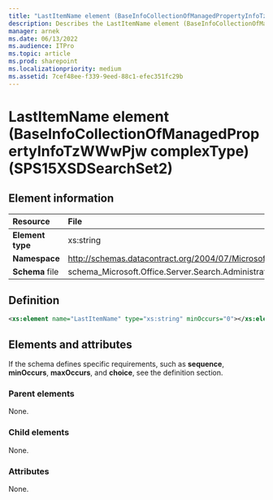 ```yaml
---
title: "LastItemName element (BaseInfoCollectionOfManagedPropertyInfoTzWWwPjw complexType) (SPS15XSDSearchSet2)"
description: Describes the LastItemName element (BaseInfoCollectionOfManagedPropertyInfoTzWWwPjw complexType) (SPS15XSDSearchSet2) and provides the element information, a definition, and elements and attributes.
manager: arnek
ms.date: 06/13/2022
ms.audience: ITPro
ms.topic: article
ms.prod: sharepoint
ms.localizationpriority: medium
ms.assetid: 7cef48ee-f339-9eed-88c1-efec351fc29b
---
```


# LastItemName element (BaseInfoCollectionOfManagedPropertyInfoTzWWwPjw complexType) (SPS15XSDSearchSet2)

 
  
## Element information

| Resource | File |
|:-----|:-----|
| **Element type** |xs:string |
| **Namespace** |http://schemas.datacontract.org/2004/07/Microsoft.Office.Server.Search.Administration |
| **Schema** file |schema_Microsoft.Office.Server.Search.Administration.xsd |
   
## Definition

```XML
<xs:element name="LastItemName" type="xs:string" minOccurs="0"></xs:element>

```

## Elements and attributes

If the schema defines specific requirements, such as **sequence**, **minOccurs**, **maxOccurs**, and **choice**, see the definition section. 
  
### Parent elements

None.
  
### Child elements

None.
  
### Attributes

None.
  

